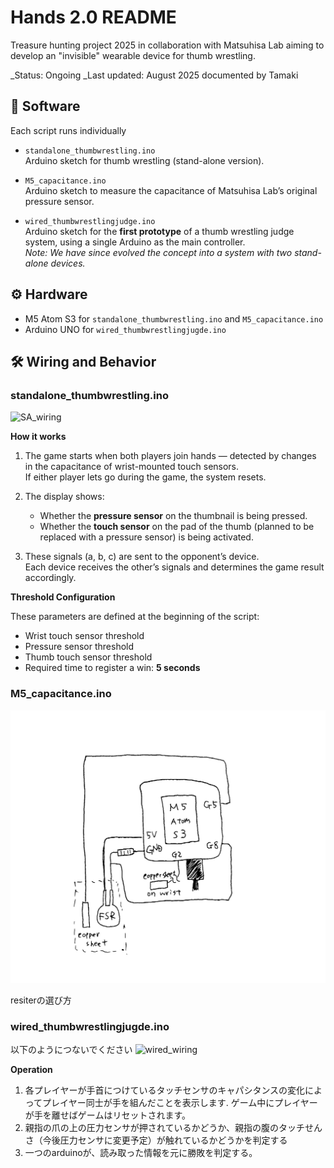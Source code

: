 # Hands 2.0 README

Treasure hunting project 2025 in collaboration with Matsuhisa Lab aiming to develop an "invisible" wearable device for thumb wrestling.

_Status: Ongoing
_Last updated: August 2025 documented by Tamaki

## 📁 Software

Each script runs individually

- `standalone_thumbwrestling.ino`  
   Arduino sketch for thumb wrestling (stand-alone version).

- `M5_capacitance.ino`  
   Arduino sketch to measure the capacitance of Matsuhisa Lab’s original pressure sensor.

- `wired_thumbwrestlingjudge.ino`  
   Arduino sketch for the **first prototype** of a thumb wrestling judge system, using a single Arduino as the main controller.  
   _Note: We have since evolved the concept into a system with two stand-alone devices._

## ⚙️ Hardware

- M5 Atom S3 for `standalone_thumbwrestling.ino` and `M5_capacitance.ino`
- Arduino UNO for `wired_thumbwrestlingjugde.ino`

## 🛠️ Wiring and Behavior

### standalone_thumbwrestling.ino

![SA_wiring](IMG_0635.heic)

**How it works**
1. The game starts when both players join hands — detected by changes in the capacitance of wrist-mounted touch sensors.  
   If either player lets go during the game, the system resets.

2. The display shows:
   - Whether the **pressure sensor** on the thumbnail is being pressed.
   - Whether the **touch sensor** on the pad of the thumb (planned to be replaced with a pressure sensor) is being activated.

3. These signals (a, b, c) are sent to the opponent’s device.  
   Each device receives the other’s signals and determines the game result accordingly.

**Threshold Configuration**

These parameters are defined at the beginning of the script:

- Wrist touch sensor threshold  
- Pressure sensor threshold  
- Thumb touch sensor threshold  
- Required time to register a win: **5 seconds**

### M5_capacitance.ino

![cap_wiring](Untitled13_20250807140901.jpg)

resiterの選び方

### wired_thumbwrestlingjugde.ino

以下のようにつないでください
![wired_wiring](wired_wiring.jpg)


**Operation**
1. 各プレイヤーが手首につけているタッチセンサのキャパシタンスの変化によってプレイヤー同士が手を組んだことを表示します. ゲーム中にプレイヤーが手を離せばゲームはリセットされます。
2. 親指の爪の上の圧力センサが押されているかどうか、親指の腹のタッチせんさ（今後圧力センサに変更予定）が触れているかどうかを判定する
3. 一つのarduinoが、読み取った情報を元に勝敗を判定する。
